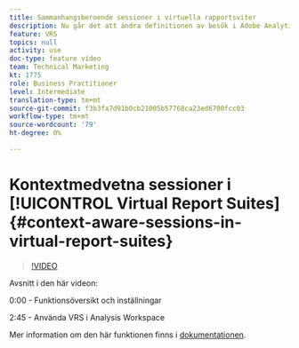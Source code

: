 ```yaml
---
title: Sammanhangsberoende sessioner i virtuella rapportsviter
description: Nu går det att ändra definitionen av besök i Adobe Analytics på ett icke-förstörande sätt med hjälp av en virtuell rapportserie. Vi visar hur du gör det och de olika alternativ som är tillgängliga.
feature: VRS
topics: null
activity: use
doc-type: feature video
team: Technical Marketing
kt: 1775
role: Business Practitioner
level: Intermediate
translation-type: tm+mt
source-git-commit: f3b3fa7d91b0cb21005b57768ca23ed6700fcc03
workflow-type: tm+mt
source-wordcount: '79'
ht-degree: 0%

---
```



# Kontextmedvetna sessioner i [!UICONTROL Virtual Report Suites] {#context-aware-sessions-in-virtual-report-suites}

>[!VIDEO](https://video.tv.adobe.com/v/23545/?quality=12)

Avsnitt i den här videon:

0:00 - Funktionsöversikt och inställningar

2:45 - Använda VRS i Analysis Workspace

Mer information om den här funktionen finns i [dokumentationen](https://marketing.adobe.com/resources/help/en_US/reference/vrs-mobile-visit-processing.html).
